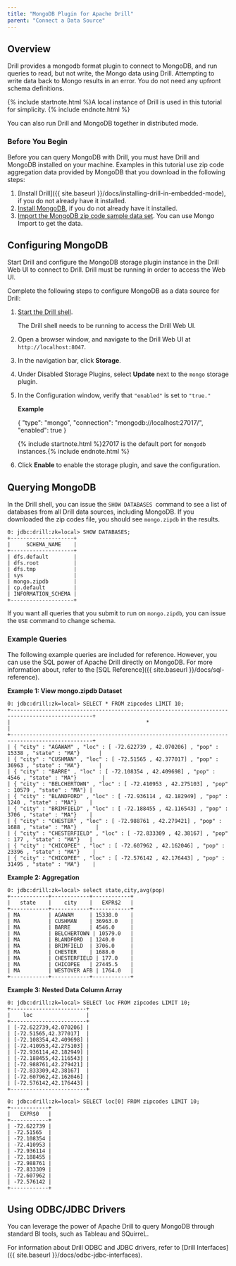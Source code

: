 ```yaml
---
title: "MongoDB Plugin for Apache Drill"
parent: "Connect a Data Source"
---
```

## Overview

Drill provides a mongodb format plugin to connect to MongoDB, and run queries
to read, but not write, the Mongo data using Drill. Attempting to write data back to Mongo results in an error. You do not need any upfront schema definitions. 

{% include startnote.html %}A local instance of Drill is used in this tutorial for simplicity. {% include endnote.html %}

You can also run Drill and MongoDB together in distributed mode.

### Before You Begin

Before you can query MongoDB with Drill, you must have Drill and MongoDB
installed on your machine. Examples in this tutorial use zip code aggregation data
provided by MongoDB that you download in the following steps:

  1. [Install Drill]({{ site.baseurl }}/docs/installing-drill-in-embedded-mode), if you do not already have it installed.
  2. [Install MongoDB](http://docs.mongodb.org/manual/installation), if you do not already have it installed.
  3. [Import the MongoDB zip code sample data set](http://docs.mongodb.org/manual/tutorial/aggregation-zip-code-data-set). You can use Mongo Import to get the data. 

## Configuring MongoDB

Start Drill and configure the MongoDB storage plugin instance in the Drill Web
UI to connect to Drill. Drill must be running in order to access the Web UI.

Complete the following steps to configure MongoDB as a data source for Drill:

  1. [Start the Drill shell]({{site.baseurl}}/docs/starting-drill-on-linux-and-mac-os-x/).

     The Drill shell needs to be running to access the Drill Web UI.
  2. Open a browser window, and navigate to the Drill Web UI at `http://localhost:8047`.
  3. In the navigation bar, click **Storage**.
  4. Under Disabled Storage Plugins, select **Update** next to the `mongo` storage plugin.
  5. In the Configuration window, verify that `"enabled"` is set to ``"true."``

     **Example**
     
        {
          "type": "mongo",
          "connection": "mongodb://localhost:27017/",
          "enabled": true
        }

     {% include startnote.html %}27017 is the default port for `mongodb` instances.{% include endnote.html %} 
  6. Click **Enable** to enable the storage plugin, and save the configuration.

## Querying MongoDB

In the Drill shell, you can issue the `SHOW DATABASES `command to see a list of databases from all
Drill data sources, including MongoDB. If you downloaded the zip codes file,
you should see `mongo.zipdb` in the results.

    0: jdbc:drill:zk=local> SHOW DATABASES;
    +--------------------+
    |     SCHEMA_NAME    |
    +--------------------+
    | dfs.default        |
    | dfs.root           |
    | dfs.tmp            |
    | sys                |
    | mongo.zipdb        |
    | cp.default         |
    | INFORMATION_SCHEMA |
    +--------------------+

If you want all queries that you submit to run on `mongo.zipdb`, you can issue
the `USE` command to change schema.

### Example Queries

The following example queries are included for reference. However, you can use
the SQL power of Apache Drill directly on MongoDB. For more information about,
refer to the [SQL
Reference]({{ site.baseurl }}/docs/sql-reference).

**Example 1: View mongo.zipdb Dataset**

    0: jdbc:drill:zk=local> SELECT * FROM zipcodes LIMIT 10;
    +------------------------------------------------------------------------------------------------+
    |                                           *                                                    |
    +------------------------------------------------------------------------------------------------+
    | { "city" : "AGAWAM" , "loc" : [ -72.622739 , 42.070206] , "pop" : 15338 , "state" : "MA"}      |
    | { "city" : "CUSHMAN" , "loc" : [ -72.51565 , 42.377017] , "pop" : 36963 , "state" : "MA"}      |
    | { "city" : "BARRE" , "loc" : [ -72.108354 , 42.409698] , "pop" : 4546 , "state" : "MA"}        |
    | { "city" : "BELCHERTOWN" , "loc" : [ -72.410953 , 42.275103] , "pop" : 10579 , "state" : "MA"} |
    | { "city" : "BLANDFORD" , "loc" : [ -72.936114 , 42.182949] , "pop" : 1240 , "state" : "MA"}    |
    | { "city" : "BRIMFIELD" , "loc" : [ -72.188455 , 42.116543] , "pop" : 3706 , "state" : "MA"}    |
    | { "city" : "CHESTER" , "loc" : [ -72.988761 , 42.279421] , "pop" : 1688 , "state" : "MA"}      |
    | { "city" : "CHESTERFIELD" , "loc" : [ -72.833309 , 42.38167] , "pop" : 177 , "state" : "MA"}   |
    | { "city" : "CHICOPEE" , "loc" : [ -72.607962 , 42.162046] , "pop" : 23396 , "state" : "MA"}    |
    | { "city" : "CHICOPEE" , "loc" : [ -72.576142 , 42.176443] , "pop" : 31495 , "state" : "MA"}    |

**Example 2: Aggregation**

    0: jdbc:drill:zk=local> select state,city,avg(pop)
    +------------+------------+------------+
    |   state    |    city    |   EXPR$2   |
    +------------+------------+------------+
    | MA         | AGAWAM     | 15338.0    |
    | MA         | CUSHMAN    | 36963.0    |
    | MA         | BARRE      | 4546.0     |
    | MA         | BELCHERTOWN | 10579.0   |
    | MA         | BLANDFORD  | 1240.0     |
    | MA         | BRIMFIELD  | 3706.0     |
    | MA         | CHESTER    | 1688.0     |
    | MA         | CHESTERFIELD | 177.0    |
    | MA         | CHICOPEE   | 27445.5    |
    | MA         | WESTOVER AFB | 1764.0   |
    +------------+------------+------------+

**Example 3: Nested Data Column Array**

    0: jdbc:drill:zk=local> SELECT loc FROM zipcodes LIMIT 10;
    +------------------------+
    |    loc                 |
    +------------------------+
    | [-72.622739,42.070206] |
    | [-72.51565,42.377017]  |
    | [-72.108354,42.409698] |
    | [-72.410953,42.275103] |
    | [-72.936114,42.182949] |
    | [-72.188455,42.116543] |
    | [-72.988761,42.279421] |
    | [-72.833309,42.38167]  |
    | [-72.607962,42.162046] |
    | [-72.576142,42.176443] |
    +------------------------+
        
    0: jdbc:drill:zk=local> SELECT loc[0] FROM zipcodes LIMIT 10;
    +------------+
    |   EXPR$0   |
    +------------+
    | -72.622739 |
    | -72.51565  |
    | -72.108354 |
    | -72.410953 |
    | -72.936114 |
    | -72.188455 |
    | -72.988761 |
    | -72.833309 |
    | -72.607962 |
    | -72.576142 |
    +------------+

## Using ODBC/JDBC Drivers

You can leverage the power of Apache Drill to query MongoDB through standard
BI tools, such as Tableau and SQuirreL.

For information about Drill ODBC and JDBC drivers, refer to [Drill Interfaces]({{ site.baseurl }}/docs/odbc-jdbc-interfaces).
